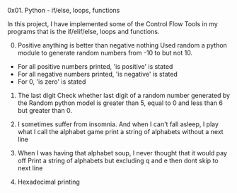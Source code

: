 0x01. Python - if/else, loops, functions

In this project, I have implemented some of the Control Flow Tools in my programs that is the if/elif/else, loops and functions.

0. Positive anything is better than negative nothing
	Used random a python module to generate random numbers from -10 to but not 10.
- For all positive numbers printed, 'is positive' is stated
- For all negative numbers printed, 'is negative' is stated
- For 0, 'is zero' is stated

1. The last digit
	Check whether last digit of a random number generated by the Random python model is greater than 5, equal to 0 and less than 6 but greater than 0.

2. I sometimes suffer from insomnia. And when I can't fall asleep, I play what I call the alphabet game
	print a string of alphabets without a next line

3. When I was having that alphabet soup, I never thought that it would pay off
	Print a string of alphabets but excluding q and e then dont skip to next line

4. Hexadecimal printing

